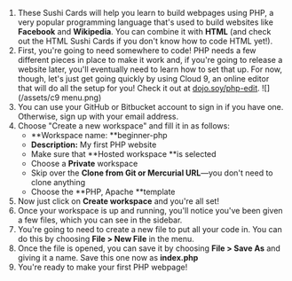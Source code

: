 1. These Sushi Cards will help you learn to build webpages using PHP, a very popular programming language that's used to build websites like **Facebook** and **Wikipedia**. You can combine it with **HTML** \(and check out the HTML Sushi Cards if you don't know how to code HTML yet!\).
2. First, you're going to need somewhere to code! PHP needs a few different pieces in place to make it work and, if you're going to release a website later, you'll eventually need to learn how to set that up. For now, though, let's just get going quickly by using Cloud 9, an online editor that will do all the setup for you! Check it out at [dojo.soy/php-edit](http://dojo.soy/php-edit). ![](/assets/c9 menu.png)
3. You can use your GitHub or Bitbucket account to sign in if you have one. Otherwise, sign up with your email address.
4. Choose "Create a new workspace" and fill it in as follows:
   * **Workspace name: **beginner-php
   * **Description:** My first PHP website
   * Make sure that **Hosted workspace **is selected
   * Choose  a **Private** workspace
   * Skip over the **Clone from Git or Mercurial URL**—you don't need to clone anything
   * Choose the **PHP, Apache **template
5. Now just click on **Create workspace** and you're all set!
6. Once your workspace is up and running, you'll notice you've been given a few files, which you can see in the sidebar.
7. You're going to need to create a new file to put all your code in. You can do this by choosing **File &gt; New File** in the menu.
8. Once the file is opened, you can save it by choosing **File &gt; Save As** and giving it a name. Save this one now as **index.php**
9. You're ready to make your first PHP webpage!



